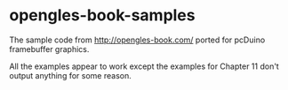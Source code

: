 opengles-book-samples
=====================

The sample code from http://opengles-book.com/ ported for pcDuino framebuffer graphics.

All the examples appear to work except the examples for Chapter 11 don't output anything 
for some reason.
